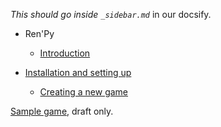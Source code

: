 *This should go inside `_sidebar.md`*  in our docsify.

- Ren'Py

  - [Introduction](introduction.md)
- [Installation and setting up](installation.md)
  - [Creating a new game](creating_a_new_game.md)



[Sample game](codes/Aling_Nena_VN), draft only.

